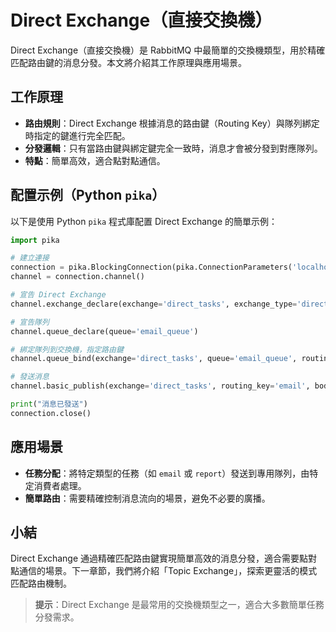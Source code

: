 # Direct Exchange（直接交換機）

Direct Exchange（直接交換機）是 RabbitMQ 中最簡單的交換機類型，用於精確匹配路由鍵的消息分發。本文將介紹其工作原理與應用場景。

## 工作原理

- **路由規則**：Direct Exchange 根據消息的路由鍵（Routing Key）與隊列綁定時指定的鍵進行完全匹配。
- **分發邏輯**：只有當路由鍵與綁定鍵完全一致時，消息才會被分發到對應隊列。
- **特點**：簡單高效，適合點對點通信。

## 配置示例（Python `pika`）

以下是使用 Python `pika` 程式庫配置 Direct Exchange 的簡單示例：
```python
import pika

# 建立連接
connection = pika.BlockingConnection(pika.ConnectionParameters('localhost'))
channel = connection.channel()

# 宣告 Direct Exchange
channel.exchange_declare(exchange='direct_tasks', exchange_type='direct')

# 宣告隊列
channel.queue_declare(queue='email_queue')

# 綁定隊列到交換機，指定路由鍵
channel.queue_bind(exchange='direct_tasks', queue='email_queue', routing_key='email')

# 發送消息
channel.basic_publish(exchange='direct_tasks', routing_key='email', body='Send email task')

print("消息已發送")
connection.close()
```

## 應用場景

- **任務分配**：將特定類型的任務（如 `email` 或 `report`）發送到專用隊列，由特定消費者處理。
- **簡單路由**：需要精確控制消息流向的場景，避免不必要的廣播。

## 小結

Direct Exchange 通過精確匹配路由鍵實現簡單高效的消息分發，適合需要點對點通信的場景。下一章節，我們將介紹「Topic Exchange」，探索更靈活的模式匹配路由機制。

> **提示**：Direct Exchange 是最常用的交換機類型之一，適合大多數簡單任務分發需求。
